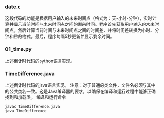 ### date.c

这段代码的功能是根据用户输入的未来时间点（格式为：天-小时-分钟），实时计算并显示当前时间与未来时间点之间的剩余时间。程序首先获取用户输入的未来时间点，然后计算当前时间与未来时间点之间的时间差，并将时间差转换为小时、分钟和秒的格式。最后，程序每隔5秒更新并显示剩余时间。

### 01_time.py
上述倒计时代码的python语言实现。

### TimeDifference.java
上述倒计时代码的java语言实现。
注意：对于普通的类文件，文件名必须与其中的公共类名一致。这是Java编译器的要求，以确保在编译和运行过程中能够正确找到和加载类。
编译和运行命令
```
javac TimeDifference.java
java TimeDifference
```
